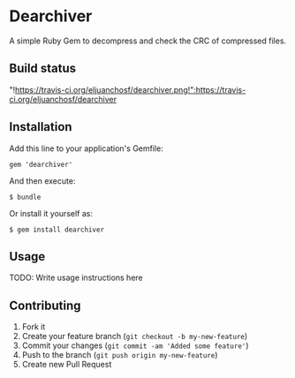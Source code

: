 # Dearchiver

A simple Ruby Gem to decompress and check the CRC of compressed files.

## Build status

"!https://travis-ci.org/eljuanchosf/dearchiver.png!":https://travis-ci.org/eljuanchosf/dearchiver

## Installation

Add this line to your application's Gemfile:

    gem 'dearchiver'

And then execute:

    $ bundle

Or install it yourself as:

    $ gem install dearchiver

## Usage

TODO: Write usage instructions here

## Contributing

1. Fork it
2. Create your feature branch (`git checkout -b my-new-feature`)
3. Commit your changes (`git commit -am 'Added some feature'`)
4. Push to the branch (`git push origin my-new-feature`)
5. Create new Pull Request
